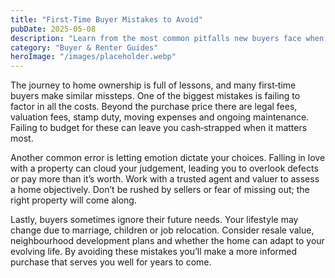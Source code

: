 ```yaml
---
title: "First‑Time Buyer Mistakes to Avoid"
pubDate: 2025-05-08
description: "Learn from the most common pitfalls new buyers face when entering the property market."
category: "Buyer & Renter Guides"
heroImage: "/images/placeholder.webp"
---
```


The journey to home ownership is full of lessons, and many first‑time buyers make similar missteps. One of the biggest mistakes is failing to factor in all the costs. Beyond the purchase price there are legal fees, valuation fees, stamp duty, moving expenses and ongoing maintenance. Failing to budget for these can leave you cash‑strapped when it matters most.

Another common error is letting emotion dictate your choices. Falling in love with a property can cloud your judgement, leading you to overlook defects or pay more than it’s worth. Work with a trusted agent and valuer to assess a home objectively. Don’t be rushed by sellers or fear of missing out; the right property will come along.

Lastly, buyers sometimes ignore their future needs. Your lifestyle may change due to marriage, children or job relocation. Consider resale value, neighbourhood development plans and whether the home can adapt to your evolving life. By avoiding these mistakes you’ll make a more informed purchase that serves you well for years to come.
